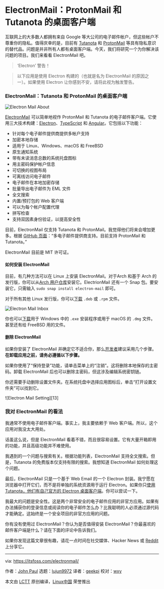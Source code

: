 [#]: collector: (lujun9972)
[#]: translator: (geekpi)
[#]: reviewer: (wxy)
[#]: publisher: ( )
[#]: url: ( )
[#]: subject: (ElectronMail – a Desktop Client for ProtonMail and Tutanota)
[#]: via: (https://itsfoss.com/electronmail/)
[#]: author: (John Paul https://itsfoss.com/author/john/)

ElectronMail：ProtonMail 和 Tutanota 的桌面客户端
======

互联网上的大多数人都拥有来自 Google 等大公司的电子邮件帐户，但这些帐户不尊重你的隐私。值得庆幸的是，目前有 [Tutanota][1] 和 [ProtonMail][2] 等具有隐私意识的替代品。问题是并非所有人都有桌面客户端。今天，我们将研究一个为你解决该问题的项目。我们来看看 ElectronMail 吧。

> ‘Electron’ 警告！

> 以下应用是使用 Electron 构建的（也就是名为 ElectronMail 的原因之一）。如果使用 Electron 让你感到不安，请将此视为触发警告。

### ElectronMail：Tutanota 和 ProtonMail 的桌面客户端

![Electron Mail About][3]

[ElectronMail][4] 可以简单地视作 ProtonMail 和 Tutanota 的电子邮件客户端。它使用三大技术构建：[Electron][5]、[TypeScript][6] 和 [Angular][7]。它包括以下功能：

* 针对每个电子邮件提供商提供多帐户支持
* 加密本地存储
* 适用于 Linux、Windows、macOS 和 FreeBSD
* 原生通知系统
* 带有未读消息总数的系统托盘图标
* 用主密码保护帐户信息
* 可切换的视图布局
* 可离线访问电子邮件
* 电子邮件在本地加密存储
* 批量导出电子邮件为 EML 文件
* 全文搜索
* 内置/预打包的 Web 客户端
* 可以为每个帐户配置代理
* 拼写检查
* 支持双因素身份验证，以提高安全性

目前，ElectronMail 仅支持 Tutanota 和 ProtonMail。我觉得他们将来会增加更多。根据 [GitHub 页面][4]：“多电子邮件提供商支持。目前支持 ProtonMail 和 Tutanota。”

ElectronMail 目前是 MIT 许可证。

#### 如何安装 ElectronMail

目前，有几种方法可以在 Linux 上安装 ElectronMail。对于Arch 和基于 Arch 的发行版，你可以从[Arch 用户仓库][8]安装它。ElectrionMail 还有一个 Snap 包。要安装它，只需输入 `sudo snap install electron-mail` 即可。

对于所有其他 Linux 发行版，你可以[下载][9] `.deb` 或 `.rpm` 文件。

![Electron Mail Inbox][10]

你也可以[下载][9]用于 Windows 中的 `.exe` 安装程序或用于 macOS 的 `.dmg` 文件。甚至还有给 FreeBSD 用的文件。

#### 删除 ElectronMail

如果你安装了 ElectronMail 并确定它不适合你，那么[开发者][12]建议采用几个步骤。 **在卸载应用之前，请务必遵循以下步骤。**

如果你使用了“保持登录”功能，请单击菜单上的“注销”。这将删除本地保存的主密码。卸载 ElectronMail 后也可以删除主密码，但这涉及编辑系统密钥链。

你还需要手动删除设置文件夹。在系统托盘中选择应用图标后，单击“打开设置文件夹”可以找到它。

![Electron Mail Setting][13]

### 我对 ElectronMail 的看法

我通常不使用电子邮件客户端。事实上，我主要依赖于 Web 客户端。所以，这个应用对我没太大用处。

话虽这么说，但是 ElectronMail 看着不错，而且很容易设置。它有大量开箱即用的功能，并且高级功能并不难使用。

我遇到的一个问题与搜索有关。根据功能列表，ElectronMail 支持全文搜索。但是，Tutanota 的免费版本仅支持有限的搜索。我想知道 ElectronMail 如何处理这个问题。

最后，ElectronMail 只是一个基于 Web Email 的一个 Electron 封装。我宁愿在浏览器中打开它们，而不是将单独的系统资源用于运行 Electron。如果你只[使用 Tutanota，他们有自己官方的 Electron 桌面客户端][14]。你可以尝试一下。

我最大的问题是安全性。这是两个非常安全的电子邮件应用的非官方应用。如果有办法捕获你的登录信息或阅读你的电子邮件怎么办？比我聪明的人必须通过源代码才能确定。这始终是一个安全项目的非官方应用的问题。

你有没有使用过 ElectronMail？你认为是否值得安装 ElectronMail？你最喜欢的邮件客户端是什么？请在下面的评论中告诉我们。

如果你发现这篇文章很有趣，请花一点时间在社交媒体、Hacker News 或 [Reddit][15] 上分享它。

--------------------------------------------------------------------------------

via: https://itsfoss.com/electronmail/

作者：[John Paul][a]
选题：[lujun9972][b]
译者：[geekpi](https://github.com/geekpi)
校对：[wxy](https://github.com/wxy)

本文由 [LCTT](https://github.com/LCTT/TranslateProject) 原创编译，[Linux中国](https://linux.cn/) 荣誉推出

[a]: https://itsfoss.com/author/john/
[b]: https://github.com/lujun9972
[1]: https://itsfoss.com/tutanota-review/
[2]: https://itsfoss.com/protonmail/
[3]: https://i0.wp.com/itsfoss.com/wp-content/uploads/2019/07/electron-mail-about.jpg?resize=800%2C500&ssl=1
[4]: https://github.com/vladimiry/ElectronMail
[5]: https://electronjs.org/
[6]: http://www.typescriptlang.org/
[7]: https://angular.io/
[8]: https://aur.archlinux.org/packages/electronmail-bin
[9]: https://github.com/vladimiry/ElectronMail/releases
[10]: https://i0.wp.com/itsfoss.com/wp-content/uploads/2019/07/electron-mail-inbox.jpg?ssl=1
[12]: https://github.com/vladimiry
[14]: https://linux.cn/article-10688-1.html
[15]: http://reddit.com/r/linuxusersgroup
